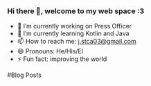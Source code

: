 ### Hi there 👋, welcome to my web space :3

<!--
**LeonStyven/LeonStyven** is a ✨ _special_ ✨ repository because its `README.md` (this file) appears on your GitHub profile.

Here are some ideas to get you started:
-->
- 🔭 I’m currently working on Press Officer
- 🌱 I’m currently learning Kotlin and Java
- 📫 How to reach me: j.stca03@gmail.com
- 😄 Pronouns: He/His/El
- ⚡ Fun fact: improving the world

#Blog Posts
<!-- BLOG-POST-LIST:START -->
<!-- BLOG-POST-LIST:END -->
